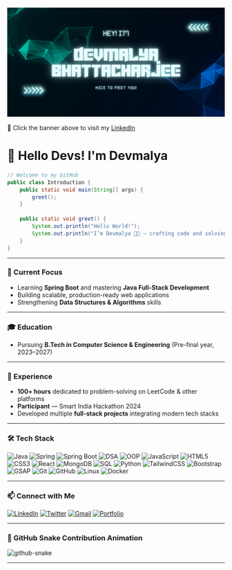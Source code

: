
[![LinkedIn Banner](./banner_github.png)](https://www.linkedin.com/in/devmalya-bhattacharjee-66a21927a/)

🔗 Click the banner above to visit my [LinkedIn](https://www.linkedin.com/in/devmalya-bhattacharjee-66a21927a/)

# 👋 Hello Devs! I'm Devmalya


```java
// Welcome to my GitHub
public class Introduction {
    public static void main(String[] args) {
        greet();
    }

    public static void greet() {
        System.out.println("Hello World!");
        System.out.println("I’m Devmalya 👨‍💻 — crafting code and solving problems one commit at a time!");
    }
}
```

---

### 🚀 Current Focus

* Learning **Spring Boot** and mastering **Java Full-Stack Development**
* Building scalable, production-ready web applications
* Strengthening **Data Structures & Algorithms** skills

---

### 🎓 Education

* Pursuing **B.Tech in Computer Science & Engineering** (Pre-final year, 2023–2027)

---

### 💼 Experience

* **100+ hours** dedicated to problem-solving on LeetCode & other platforms
* **Participant** — Smart India Hackathon 2024
* Developed multiple **full-stack projects** integrating modern tech stacks

---

### 🛠 Tech Stack

![Java](https://img.shields.io/badge/Java-%23ED8B00.svg?style=for-the-badge&logo=openjdk&logoColor=white)
![Spring](https://img.shields.io/badge/Spring-%236DB33F.svg?style=for-the-badge&logo=spring&logoColor=white)
![Spring Boot](https://img.shields.io/badge/Spring%20Boot-%236DB33F.svg?style=for-the-badge&logo=springboot&logoColor=white)
![DSA](https://img.shields.io/badge/DSA-Data%20Structures%20%26%20Algorithms-orange?style=for-the-badge)
![OOP](https://img.shields.io/badge/OOP-Object%20Oriented%20Programming-blue?style=for-the-badge)
![JavaScript](https://img.shields.io/badge/JavaScript-%23F7DF1E.svg?style=for-the-badge&logo=javascript&logoColor=black)
![HTML5](https://img.shields.io/badge/HTML5-%23E34F26.svg?style=for-the-badge&logo=html5&logoColor=white)
![CSS3](https://img.shields.io/badge/CSS3-%231572B6.svg?style=for-the-badge&logo=css3&logoColor=white)
![React](https://img.shields.io/badge/React-%2320232a.svg?style=for-the-badge&logo=react&logoColor=%2361DAFB)
![MongoDB](https://img.shields.io/badge/MongoDB-%2347A248.svg?style=for-the-badge&logo=mongodb&logoColor=white)
![SQL](https://img.shields.io/badge/SQL-MySQL%20%7C%20PostgreSQL-blue?style=for-the-badge)
![Python](https://img.shields.io/badge/Python-%233776AB.svg?style=for-the-badge&logo=python&logoColor=white)
![TailwindCSS](https://img.shields.io/badge/Tailwind%20CSS-%2306B6D4.svg?style=for-the-badge&logo=tailwindcss&logoColor=white)
![Bootstrap](https://img.shields.io/badge/Bootstrap-%23563D7C.svg?style=for-the-badge&logo=bootstrap&logoColor=white)
![GSAP](https://img.shields.io/badge/GSAP-%2388CE02.svg?style=for-the-badge&logo=greensock&logoColor=black)
![Git](https://img.shields.io/badge/Git-%23F05033.svg?style=for-the-badge&logo=git&logoColor=white)
![GitHub](https://img.shields.io/badge/GitHub-%23121011.svg?style=for-the-badge&logo=github&logoColor=white)
![Linux](https://img.shields.io/badge/Linux-%23FCC624.svg?style=for-the-badge&logo=linux&logoColor=black)
![Docker](https://img.shields.io/badge/Docker-%232496ED.svg?style=for-the-badge&logo=docker&logoColor=white)


---

### 📫 Connect with Me

[![LinkedIn](https://img.shields.io/badge/LinkedIn-%230077B5.svg?style=for-the-badge\&logo=linkedin\&logoColor=white)]((https://www.linkedin.com/in/devmalya-bhattacharjee-66a21927a/))
[![Twitter](https://img.shields.io/badge/Twitter-%231DA1F2.svg?style=for-the-badge\&logo=twitter\&logoColor=white)]((https://x.com/DevmalyaBh69215))
[![Gmail](https://img.shields.io/badge/Gmail-D14836?style=for-the-badge&logo=gmail&logoColor=white)](mailto:debmalyabhattacharya17.com)
[![Portfolio](https://img.shields.io/badge/Portfolio-%23000000.svg?style=for-the-badge\&logo=firefox\&logoColor=white)](PORTFOLIO_URL)

---

### 🐍 GitHub Snake Contribution Animation

<picture>
  <source media="(prefers-color-scheme: dark)" srcset="https://raw.githubusercontent.com/DevmalyaBhattacharjee/DevmalyaBhattacharjee/output/github-snake-dark.svg" />
  <source media="(prefers-color-scheme: light)" srcset="https://raw.githubusercontent.com/DevmalyaBhattacharjee/DevmalyaBhattacharjee/output/github-snake.svg" />
  <img alt="github-snake" src="https://raw.githubusercontent.com/DevmalyaBhattacharjee/DevmalyaBhattacharjee/output/github-snake.svg" />
</picture>

---
